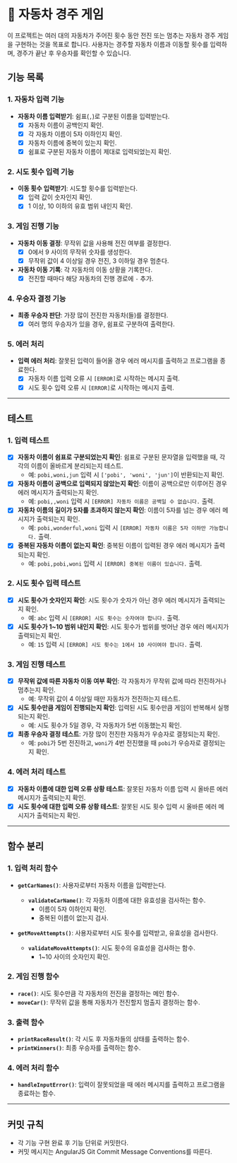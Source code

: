 # 🚗 자동차 경주 게임

이 프로젝트는 여러 대의 자동차가 주어진 횟수 동안 전진 또는 멈추는 자동차 경주 게임을 구현하는 것을 목표로 합니다. 사용자는 경주할 자동차 이름과 이동할 횟수를 입력하며, 경주가 끝난 후 우승자를 확인할 수 있습니다.

## 기능 목록

### 1. 자동차 입력 기능

- **자동차 이름 입력받기**: 쉼표(`,`)로 구분된 이름을 입력받는다.
  - [x] 자동차 이름이 공백인지 확인.
  - [x] 각 자동차 이름이 5자 이하인지 확인.
  - [x] 자동차 이름에 중복이 있는지 확인.
  - [x] 쉼표로 구분된 자동차 이름이 제대로 입력되었는지 확인.

### 2. 시도 횟수 입력 기능

- **이동 횟수 입력받기**: 시도할 횟수를 입력받는다.
  - [x] 입력 값이 숫자인지 확인.
  - [x] 1 이상, 10 이하의 유효 범위 내인지 확인.

### 3. 게임 진행 기능

- **자동차 이동 결정**: 무작위 값을 사용해 전진 여부를 결정한다.
  - [x] 0에서 9 사이의 무작위 숫자를 생성한다.
  - [x] 무작위 값이 4 이상일 경우 전진, 3 이하일 경우 멈춘다.
- **자동차 이동 기록**: 각 자동차의 이동 상황을 기록한다.
  - [x] 전진할 때마다 해당 자동차의 진행 경로에 `-` 추가.

### 4. 우승자 결정 기능

- **최종 우승자 판단**: 가장 많이 전진한 자동차(들)를 결정한다.
  - [x] 여러 명의 우승자가 있을 경우, 쉼표로 구분하여 출력한다.

### 5. 에러 처리

- **입력 에러 처리**: 잘못된 입력이 들어올 경우 에러 메시지를 출력하고 프로그램을 종료한다.
  - [x] 자동차 이름 입력 오류 시 `[ERROR]`로 시작하는 메시지 출력.
  - [x] 시도 횟수 입력 오류 시 `[ERROR]`로 시작하는 메시지 출력.

---

## 테스트

### 1. 입력 테스트

- [x] **자동차 이름이 쉼표로 구분되었는지 확인**: 쉼표로 구분된 문자열을 입력했을 때, 각각의 이름이 올바르게 분리되는지 테스트.
  - 예: `pobi,woni,jun` 입력 시 `['pobi', 'woni', 'jun']`이 반환되는지 확인.
- [x] **자동차 이름이 공백으로 입력되지 않았는지 확인**: 이름이 공백으로만 이루어진 경우 에러 메시지가 출력되는지 확인.
  - 예: `pobi,,woni` 입력 시 `[ERROR] 자동차 이름은 공백일 수 없습니다.` 출력.
- [x] **자동차 이름의 길이가 5자를 초과하지 않는지 확인**: 이름이 5자를 넘는 경우 에러 메시지가 출력되는지 확인.
  - 예: `pobi,wonderful,woni` 입력 시 `[ERROR] 자동차 이름은 5자 이하만 가능합니다.` 출력.
- [x] **중복된 자동차 이름이 없는지 확인**: 중복된 이름이 입력된 경우 에러 메시지가 출력되는지 확인.
  - 예: `pobi,pobi,woni` 입력 시 `[ERROR] 중복된 이름이 있습니다.` 출력.

### 2. 시도 횟수 입력 테스트

- [x] **시도 횟수가 숫자인지 확인**: 시도 횟수가 숫자가 아닌 경우 에러 메시지가 출력되는지 확인.
  - 예: `abc` 입력 시 `[ERROR] 시도 횟수는 숫자여야 합니다.` 출력.
- [x] **시도 횟수가 1~10 범위 내인지 확인**: 시도 횟수가 범위를 벗어난 경우 에러 메시지가 출력되는지 확인.
  - 예: `15` 입력 시 `[ERROR] 시도 횟수는 1에서 10 사이여야 합니다.` 출력.

### 3. 게임 진행 테스트

- [x] **무작위 값에 따른 자동차 이동 여부 확인**: 각 자동차가 무작위 값에 따라 전진하거나 멈추는지 확인.
  - 예: 무작위 값이 4 이상일 때만 자동차가 전진하는지 테스트.
- [x] **시도 횟수만큼 게임이 진행되는지 확인**: 입력된 시도 횟수만큼 게임이 반복해서 실행되는지 확인.
  - 예: 시도 횟수가 5일 경우, 각 자동차가 5번 이동했는지 확인.
- [x] **최종 우승자 결정 테스트**: 가장 많이 전진한 자동차가 우승자로 결정되는지 확인.
  - 예: `pobi`가 5번 전진하고, `woni`가 4번 전진했을 때 `pobi`가 우승자로 결정되는지 확인.

### 4. 에러 처리 테스트

- [x] **자동차 이름에 대한 입력 오류 상황 테스트**: 잘못된 자동차 이름 입력 시 올바른 에러 메시지가 출력되는지 확인.
- [x] **시도 횟수에 대한 입력 오류 상황 테스트**: 잘못된 시도 횟수 입력 시 올바른 에러 메시지가 출력되는지 확인.

---

## 함수 분리

### 1. 입력 처리 함수

- **`getCarNames()`**: 사용자로부터 자동차 이름을 입력받는다.

  - **`validateCarName()`**: 각 자동차 이름에 대한 유효성을 검사하는 함수.
    - 이름이 5자 이하인지 확인.
    - 중복된 이름이 없는지 검사.

- **`getMoveAttempts()`**: 사용자로부터 시도 횟수를 입력받고, 유효성을 검사한다.
  - **`validateMoveAttempts()`**: 시도 횟수의 유효성을 검사하는 함수.
    - 1~10 사이의 숫자인지 확인.

### 2. 게임 진행 함수

- **`race()`**: 시도 횟수만큼 각 자동차의 전진을 결정하는 메인 함수.
- **`moveCar()`**: 무작위 값을 통해 자동차가 전진할지 멈출지 결정하는 함수.

### 3. 출력 함수

- **`printRaceResult()`**: 각 시도 후 자동차들의 상태를 출력하는 함수.
- **`printWinners()`**: 최종 우승자를 출력하는 함수.

### 4. 에러 처리 함수

- **`handleInputError()`**: 입력이 잘못되었을 때 에러 메시지를 출력하고 프로그램을 종료하는 함수.

---

## 커밋 규칙

- 각 기능 구현 완료 후 기능 단위로 커밋한다.
- 커밋 메시지는 AngularJS Git Commit Message Conventions를 따른다.
